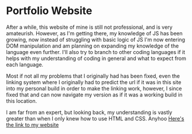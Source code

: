 # Portfolio Website
After a while, this website of mine is still not professional, and is very amateurish. However, as I'm getting there, my knowledge of JS has been growing, now instead of struggling with basic logic of JS I'm now entering DOM manipulation and am planning on expanding my knowledge of the language even further. I'll also try to branch to other coding languages if it helps with my understanding of coding in general and what to expect from each language. 

Most if not all my problems that I originally had has been fixed, even the linking system where I originally had to predict the url if it was in this site into my personal build  in order to make the linking work, however, I since fixed that and can now navigate my version as if it was a working build in this location.

I am far from an expert, but looking back, my understanding is vastly greater than when I only knew how to use HTML and CSS. Anyhoo [Here's the link to my website](https://johnny-rport.github.io/Portfolio/)
